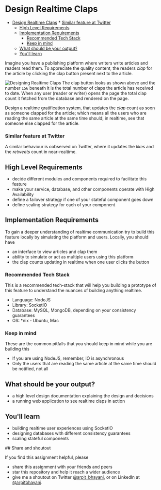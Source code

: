 

Design Realtime Claps
===

<!--ts-->
* [Design Realtime Claps](#design-realtime-claps)
      * [Similar feature at Twitter](#similar-feature-at-twitter)
   * [High Level Requirements](#high-level-requirements)
   * [Implementation Requirements](#implementation-requirements)
      * [Recommended Tech Stack](#recommended-tech-stack)
      * [Keep in mind](#keep-in-mind)
   * [What should be your output?](#what-should-be-your-output)
   * [You'll learn](#youll-learn)
<!--te-->

Imagine you have a publishing platform where writers write articles and readers read them. To appreciate the quality content, the readers _clap_ for the article by clicking the clap button present next to the article.

![Designing Realtime Claps](https://user-images.githubusercontent.com/4745789/137951051-3d18a202-e719-4e9c-a430-d8da6ddebaec.png)
The clap button looks as shown above and the number `156` beneath it is the total number of claps the article has received to date. When any user (reader or writer) opens the page the total clap count it fetched from the database and rendered on the page.

Design a realtime gratification system, that updates the _clap_ count as soon as someone clapped for the article; which means all the users who are reading the same article at the same time should, in realtime, see that someone else clapped for the article.

### Similar feature at Twitter

A similar behaviour is oobserved on Twitter, where it updates the _likes_ and the _retweets_ count in near-realtime.

##  High Level Requirements

- decide different modules and components required to facilitate this feature
- make your service, database, and other components operate with High Availability
- define a failover strategy if one of your stateful component goes down
- define scaling strategy for each of your component

##  Implementation Requirements

To gain a deeper understanding of realtime communication try to build this feature locally by simulating the platform and users. Locally, you should have  

- an interface to view articles and clap them
- ability to simulate or act as multiple users using this platform
- the clap counts updating in realtime when one user clicks the button

###  Recommended Tech Stack

This is a recommended tech-stack that will help you building a prototype of this feature to understand the nuances of building anything realtime.

- Language: NodeJS
- Library: SocketIO
- Database: MySQL, MongoDB, depending on your consistency guarantees
- OS: *nix - Ubuntu, Mac

###  Keep in mind

These are the common pitfalls that you should keep in mind while you are building this

- If you are using NodeJS, remember, IO is asynchronous
- Only the users that are reading the same article at the same time should be notified, not all

##  What should be your output?

- a high level design documentation explaining the design and decisions
- a running web application to see realtime claps in action

##  You'll learn

 - building realtime user experiences using SocketIO
 - designing databases with different consistency guarantees
 - scaling stateful components

<!--fs-->##  Share and shoutout

If you find this assignment helpful, please
 - share this assignment with your friends and peers
 - star this repository and help it reach a wider audience
 - give me a shoutout on Twitter [@arpit_bhayani](https://twitter.com/@arpit_bhayani), or on LinkedIn at [@arpitbhayani](https://www.linkedin.com/in/arpitbhayani/).
<!--fe-->


